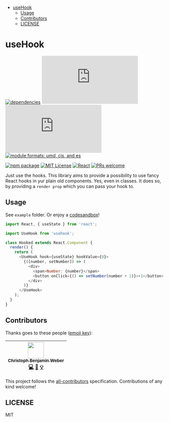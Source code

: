 <!-- START doctoc generated TOC please keep comment here to allow auto update -->
<!-- DON'T EDIT THIS SECTION, INSTEAD RE-RUN doctoc TO UPDATE -->

- [useHook](#usehook)
  - [Usage](#usage)
  - [Contributors](#contributors)
  - [LICENSE](#license)

<!-- END doctoc generated TOC please keep comment here to allow auto update -->

# useHook

[![dependencies][dep-badge]][dep]
[![size (gzip][gzip-badge]][gzip]
[![size][size-badge]][size]
[![module formats: umd, cjs, and es][module-badge]][module]

[![npm package][npm-badge]][npm]
[![MIT License][license-badge]][license]
[![React][react-badge]][react]
[![PRs welcome][pr-badge]][pr]

Just use the hooks. This library aims to provide a possibility to use fancy React hooks in yur plain old components. Yes, even in classes. It does so, by providing a `render prop` which you can pass your hook to.

## Usage

See `example` folder. Or enjoy a [codesandbox](https://codesandbox.io/s/7ml3653606)!

```javascript
import React, { useState } from 'react';

import UseHook from 'usehook';

class Hooked extends React.Component {
  render() {
    return (
      <UseHook hook={useState} hookValue={0}>
        {([number, setNumber]) => (
          <div>
            <span>Number: {number}</span>
            <button onClick={() => setNumber(number + 1)}>+1</button>
          </div>
        )}
      </UseHook>
    );
  }
}
```

## Contributors

Thanks goes to these people ([emoji key][emojis]):

<!-- ALL-CONTRIBUTORS-LIST:START - Do not remove or modify this section -->
<!-- prettier-ignore -->
| [<img src="https://avatars2.githubusercontent.com/u/8836059?v=4" width="50px;"/><br /><sub><b>Christoph Benjamin Weber</b></sub>](https://wetainment.com)<br />[💻](https://github.com/kriswep/usehook/commits?author=kriswep "Code") [📖](https://github.com/kriswep/usehook/commits?author=kriswep "Documentation") [💡](#example-kriswep "Examples") |
| :---: |

<!-- ALL-CONTRIBUTORS-LIST:END -->

This project follows the [all-contributors][all-contributors] specification.
Contributions of any kind welcome!

## LICENSE

MIT

[dep-badge]: https://david-dm.org/kriswep/useHook.svg
[dep]: https://david-dm.org/kriswep/useHook
[gzip-badge]: http://img.badgesize.io/https://unpkg.com/usehook/dist/usehook.cjs.js?compression=gzip&label=gzip%20size&style=flat-square
[gzip]: https://unpkg.com/usehook/dist/usehook.cjs.js
[size-badge]: http://img.badgesize.io/https://unpkg.com/usehook/dist/usehook.cjs.js?label=size&style=flat-square
[size]: https://unpkg.com/usehook/dist/usehook.cjs.js
[module-badge]: https://img.shields.io/badge/module%20formats-umd%2C%20cjs%2C%20es-brightgreen.svg?style=flat-square
[module]: https://unpkg.com/usehook/
[npm-badge]: https://img.shields.io/npm/v/usehook.png?style=flat-square
[npm]: https://www.npmjs.com/package/usehook
[license-badge]: https://img.shields.io/npm/l/usehook.svg?style=flat-square
[license]: https://github.com/kriswep/usehook/blob/master/LICENSE
[react-badge]: https://img.shields.io/badge/%E2%9A%9B%EF%B8%8F-react-00d8ff.svg?style=flat-square
[react]: https://reactjs.org/
[pr-badge]: https://img.shields.io/badge/PRs-welcome-brightgreen.svg?style=flat-square
[pr]: http://makeapullrequest.com
[emojis]: https://github.com/kentcdodds/all-contributors#emoji-key
[all-contributors]: https://github.com/kentcdodds/all-contributors
